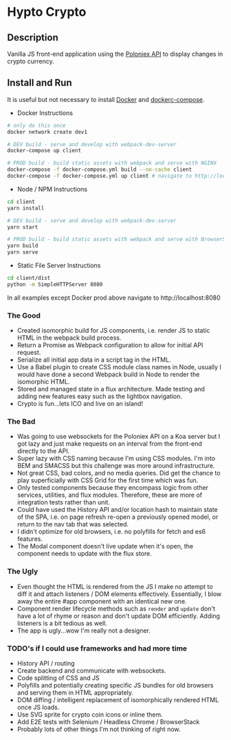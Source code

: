 # Hypto Crypto

## Description
Vanilla JS front-end application using the [Poloniex API](https://poloniex.com/support/api/) to display changes in crypto currency.

## Install and Run
It is useful but not necessary to install [Docker](https://docs.docker.com/install/) and [dockerc-compose](https://docs.docker.com/compose/install/).

- Docker Instructions
```sh
# only do this once
docker network create dev1

# DEV build - serve and develop with webpack-dev-server
docker-compose up client

# PROD build - build static assets with webpack and serve with NGINX
docker-compose -f docker-compose.yml build --no-cache client
docker-compose -f docker-compose.yml up client # navigate to http://localhost
```

- Node / NPM Instructions
```sh
cd client
yarn install

# DEV build - serve and develop with webpack-dev-server
yarn start

# PROD build - build static assets with webpack and serve with BrowserSync
yarn build
yarn serve
```

- Static File Server Instructions
```sh
cd client/dist
python -m SimpleHTTPServer 8080
```

In all examples except Docker prod above navigate to http://localhost:8080

### The Good
- Created isomorphic build for JS components, i.e. render JS to static HTML in the webpack build process.
- Return a Promise as Webpack configuration to allow for initial API request.
- Serialize all initial app data in a script tag in the HTML.
- Use a Babel plugin to create CSS module class names in Node, usually I would have done a second Webpack build in Node to render the isomorphic HTML.
- Stored and managed state in a flux architecture. Made testing and adding new features easy such as the lightbox navigation.
- Crypto is fun...lets ICO and live on an island!

### The Bad
- Was going to use websockets for the Poloniex API on a Koa server but I got lazy and just make requests on an interval from the front-end directly to the API.
- Super lazy with CSS naming because I'm using CSS modules. I'm into BEM and SMACSS but this challenge was more around infrastructure.
- Not great CSS, bad colors, and no media queries. Did get the chance to play superficially with CSS Grid for the first time which was fun.
- Only tested components because they encompass logic from other services, utilities, and flux modules. Therefore, these are more of integration tests rather than unit.
- Could have used the History API and/or location hash to maintain state of the SPA, i.e. on page refresh re-open a previously opened model, or return to the nav tab that was selected.
- I didn't optimize for old browsers, i.e. no polyfills for fetch and es6 features.
- The Modal component doesn't live update when it's open, the component needs to update with the flux store.

### The Ugly
- Even thought the HTML is rendered from the JS I make no attempt to diff it and attach listeners / DOM elements effectively. Essentially, I blow away the entire #app component with an identical new one.
- Component render lifecycle methods such as `render` and `update` don't have a lot of rhyme or reason and don't update DOM efficiently. Adding listeners is a bit tedious as well.
- The app is ugly...wow I'm really not a designer.

### TODO's if I could use frameworks and had more time
- History API / routing
- Create backend and communicate with websockets.
- Code splitting of CSS and JS
- Polyfills and potentially creating specific JS bundles for old browsers and serving them in HTML appropriately.
- DOM diffing / intelligent replacement of isomorphically rendered HTML once JS loads.
- Use SVG sprite for crypto coin icons or inline them.
- Add E2E tests with Selenium / Headless Chrome / BrowserStack
- Probably lots of other things I'm not thinking of right now.
